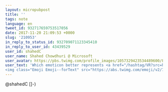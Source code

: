 ```yaml
---
layout: micropubpost
title: ''
tags: note
language: en
tweet_id: 932717659753517056
date: 2017-11-20 21:09:53 +0000
slug: '210953'
in_reply_to_status_id: 932709071123345410
in_reply_to_user_id: 43439529
user_id: shahedC
user_name: Shahed Chowdhuri @ Microsoft
user_avatar: https://pbs.twimg.com/profile_images/1057329423534489600/F3Nps-ON.jpg
user_text: 'Which emoticon better represents <a href="/hashtag/VR?src=hash" data-query-source="hashtag_click" class="twitter-hashtag pretty-link js-nav" dir="ltr"><s>#</s><b>VR</b></a> <a href="/hashtag/VirtualReality?src=hash" data-query-source="hashtag_click" class="twitter-hashtag pretty-link js-nav" dir="ltr"><s>#</s><b>VirtualReality</b></a> <a href="/hashtag/AR?src=hash" data-query-source="hashtag_click" class="twitter-hashtag pretty-link js-nav" dir="ltr"><s>#</s><b>AR</b></a> <a href="/hashtag/AugmentedReality?src=hash" data-query-source="hashtag_click" class="twitter-hashtag pretty-link js-nav" dir="ltr"><s>#</s><b>AugmentedReality</b></a> <a href="/hashtag/MR?src=hash" data-query-source="hashtag_click" class="twitter-hashtag pretty-link js-nav" dir="ltr"><s>#</s><b>MR</b></a> <a href="/hashtag/MixedReality?src=hash" data-query-source="hashtag_click" class="twitter-hashtag pretty-link js-nav" dir="ltr"><s>#</s><b>MixedReality</b></a> <a href="/hashtag/XR?src=hash" data-query-source="hashtag_click" class="twitter-hashtag pretty-link js-nav" dir="ltr"><s>#</s><b>XR</b></a> <a href="/hashtag/CrossReality?src=hash" data-query-source="hashtag_click" class="twitter-hashtag pretty-link js-nav" dir="ltr"><s>#</s><b>CrossReality</b></a><img class="Emoji Emoji--forText" src="https://abs.twimg.com/emoji/v2/72x72/2753.png" draggable="false" alt="❓" title="Point d''interrogation décoratif rouge" aria-label="Emoji: Point d''interrogation décoratif rouge"><img class="Emoji Emoji--forText" src="https://abs.twimg.com/emoji/v2/72x72/23fa.png" draggable="false" alt="⏺" title="Cercle pour enregistrement" aria-label="Emoji: Cercle pour enregistrement"> [8]-)
<img class="Emoji Emoji--forText" src="https://abs.twimg.com/emoji/v2/72x72/23fa.png" draggable="false" alt="⏺" title="Cercle pour enregistrement" aria-label="Emoji: Cercle pour enregistrement"> B-)'
---
```

@shahedC []-)

